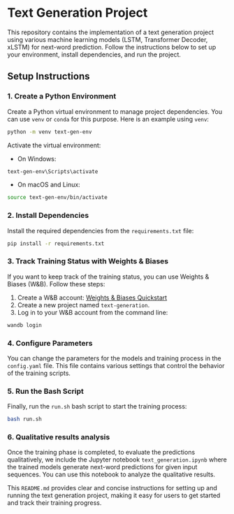 # Text Generation Project

This repository contains the implementation of a text generation project using various machine learning models (LSTM, Transformer Decoder, xLSTM) for next-word prediction. Follow the instructions below to set up your environment, install dependencies, and run the project.

## Setup Instructions

### 1. Create a Python Environment

Create a Python virtual environment to manage project dependencies. You can use `venv` or `conda` for this purpose. Here is an example using `venv`:

```sh
python -m venv text-gen-env
```
Activate the virtual environment:
- On Windows:
```sh
text-gen-env\Scripts\activate
```

- On macOS and Linux:
```sh
source text-gen-env/bin/activate
```

### 2. Install Dependencies

Install the required dependencies from the `requirements.txt` file:
```sh
pip install -r requirements.txt
```

### 3. Track Training Status with Weights & Biases

If you want to keep track of the training status, you can use Weights & Biases (W&B). Follow these steps:

1. Create a W&B account: [Weights & Biases Quickstart](https://docs.wandb.ai/quickstart)
2. Create a new project named `text-generation`.
3. Log in to your W&B account from the command line:

```sh
wandb login
```

### 4. Configure Parameters

You can change the parameters for the models and training process in the `config.yaml` file. This file contains various settings that control the behavior of the training scripts.

### 5. Run the Bash Script
Finally, run the `run.sh` bash script to start the training process:
```sh
bash run.sh
```

### 6. Qualitative results analysis
Once the training phase is completed, to evaluate the predictions qualitatively, we include the Jupyter notebook `text_generation.ipynb` where the trained models generate next-word predictions for given input sequences. You can use this notebook to analyze the qualitative results.

This `README.md` provides clear and concise instructions for setting up and running the text generation project, making it easy for users to get started and track their training progress.
